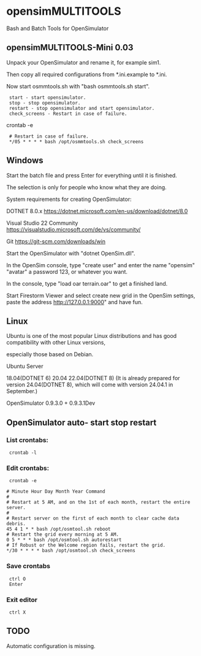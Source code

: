 # opensimMULTITOOLS
Bash and Batch Tools for OpenSimulator 

## opensimMULTITOOLS-Mini 0.03

Unpack your OpenSimulator and rename it, for example sim1. 

Then copy all required configurations from *.ini.example to *.ini. 

Now start osmmtools.sh with "bash osmmtools.sh start".

     start - start opensimulator.
     stop - stop opensimulator.
     restart - stop opensimulator and start opensimulator.
     check_screens - Restart in case of failure.

crontab -e

     # Restart in case of failure.
     */05 * * * * bash /opt/osmmtools.sh check_screens

## Windows
Start the batch file and press Enter for everything until it is finished.

The selection is only for people who know what they are doing.

System requirements for creating OpenSimulator:

DOTNET 8.0.x https://dotnet.microsoft.com/en-us/download/dotnet/8.0

Visual Studio 22 Community https://visualstudio.microsoft.com/de/vs/community/

Git https://git-scm.com/downloads/win

Start the OpenSimulator with "dotnet OpenSim.dll".

In the OpenSim console, type "create user" and enter the name "opensim" "avatar" a password 123, or whatever you want.

In the console, type "load oar terrain.oar" to get a finished land.

Start Firestorm Viewer and select create new grid in the OpenSim settings, paste the address http://127.0.0.1:9000" and have fun.

## Linux
Ubuntu is one of the most popular Linux distributions and has good compatibility with other Linux versions, 

especially those based on Debian. 

Ubuntu Server 

18.04(DOTNET 6) 20.04 22.04(DOTNET 8) (It is already prepared for version 24.04(DOTNET 8), which will come with version 24.04.1 in September.) 

OpenSimulator 0.9.3.0 + 0.9.3.1Dev

## OpenSimulator auto- start stop restart

### List crontabs:
     crontab -l

### Edit crontabs:
     crontab -e
```
# Minute Hour Day Month Year Command
#
# Restart at 5 AM, and on the 1st of each month, restart the entire server.
#
# Restart server on the first of each month to clear cache data debris.
45 4 1 * * bash /opt/osmtool.sh reboot
# Restart the grid every morning at 5 AM.
0 5 * * * bash /opt/osmtool.sh autorestart
# If Robust or the Welcome region fails, restart the grid.
*/30 * * * * bash /opt/osmtool.sh check_screens
```
### Save crontabs
     ctrl O
     Enter
### Exit editor
     ctrl X

## TODO
Automatic configuration is missing.

